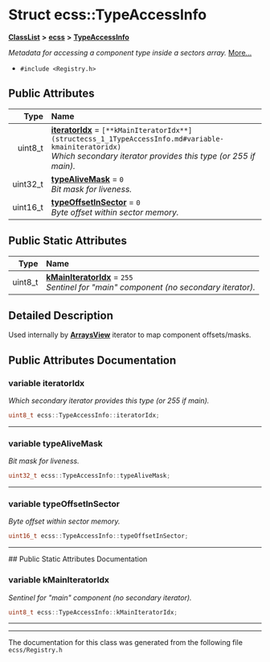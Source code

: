 

# Struct ecss::TypeAccessInfo



[**ClassList**](annotated.md) **>** [**ecss**](namespaceecss.md) **>** [**TypeAccessInfo**](structecss_1_1TypeAccessInfo.md)



_Metadata for accessing a component type inside a sectors array._ [More...](#detailed-description)

* `#include <Registry.h>`





















## Public Attributes

| Type | Name |
| ---: | :--- |
|  uint8\_t | [**iteratorIdx**](#variable-iteratoridx)   = `[**kMainIteratorIdx**](structecss_1_1TypeAccessInfo.md#variable-kmainiteratoridx)`<br>_Which secondary iterator provides this type (or 255 if main)._  |
|  uint32\_t | [**typeAliveMask**](#variable-typealivemask)   = `0`<br>_Bit mask for liveness._  |
|  uint16\_t | [**typeOffsetInSector**](#variable-typeoffsetinsector)   = `0`<br>_Byte offset within sector memory._  |


## Public Static Attributes

| Type | Name |
| ---: | :--- |
|  uint8\_t | [**kMainIteratorIdx**](#variable-kmainiteratoridx)   = `255`<br>_Sentinel for "main" component (no secondary iterator)._  |










































## Detailed Description


Used internally by [**ArraysView**](classecss_1_1ArraysView.md) iterator to map component offsets/masks. 


    
## Public Attributes Documentation




### variable iteratorIdx 

_Which secondary iterator provides this type (or 255 if main)._ 
```C++
uint8_t ecss::TypeAccessInfo::iteratorIdx;
```




<hr>



### variable typeAliveMask 

_Bit mask for liveness._ 
```C++
uint32_t ecss::TypeAccessInfo::typeAliveMask;
```




<hr>



### variable typeOffsetInSector 

_Byte offset within sector memory._ 
```C++
uint16_t ecss::TypeAccessInfo::typeOffsetInSector;
```




<hr>
## Public Static Attributes Documentation




### variable kMainIteratorIdx 

_Sentinel for "main" component (no secondary iterator)._ 
```C++
uint8_t ecss::TypeAccessInfo::kMainIteratorIdx;
```




<hr>

------------------------------
The documentation for this class was generated from the following file `ecss/Registry.h`

